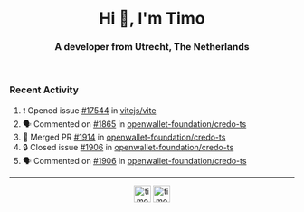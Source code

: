<h1 align="center">Hi 👋, I'm Timo</h1>
<h3 align="center">A developer from Utrecht, The Netherlands</h3>
<br/>
<!-- https://github.com/rahuldkjain/github-profile-readme-generator --!>

<!--  <p align="left"><img src="https://github-readme-stats.vercel.app/api?username=timoglastra&show_icons=true&count_private=true&" alt="timoglastra" /></p> --!>

<!--
Github language stats
<p align="left"><img src="https://github-readme-stats.vercel.app/api/top-langs/?username=timoglastra&layout=compact" alt="timoglastra" /><p>
-->

<!-- Codestats language stats -->
<!-- <p align="left"><img src="https://codestats-readme.vercel.app/api/top-langs/?username=timoglastra&layout=compact&language_count=12" alt="timoglastra" /><p>    --!>
  
<h3>Recent Activity</h3>

<!--START_SECTION:activity-->
1. ❗ Opened issue [#17544](https://github.com/vitejs/vite/issues/17544) in [vitejs/vite](https://github.com/vitejs/vite)
2. 🗣 Commented on [#1865](https://github.com/openwallet-foundation/credo-ts/pull/1865#issuecomment-2182777823) in [openwallet-foundation/credo-ts](https://github.com/openwallet-foundation/credo-ts)
3. 🎉 Merged PR [#1914](https://github.com/openwallet-foundation/credo-ts/pull/1914) in [openwallet-foundation/credo-ts](https://github.com/openwallet-foundation/credo-ts)
4. 🔒 Closed issue [#1906](https://github.com/openwallet-foundation/credo-ts/issues/1906) in [openwallet-foundation/credo-ts](https://github.com/openwallet-foundation/credo-ts)
5. 🗣 Commented on [#1906](https://github.com/openwallet-foundation/credo-ts/issues/1906#issuecomment-2182712380) in [openwallet-foundation/credo-ts](https://github.com/openwallet-foundation/credo-ts)
<!--END_SECTION:activity-->

---

<p align="center">
<a href="https://twitter.com/timoglastra" target="blank"><img align="center" src="https://cdn.jsdelivr.net/npm/simple-icons@3.0.1/icons/twitter.svg" alt="timoglastra" height="30" width="30" /></a>
<a href="https://linkedin.com/in/timoglastra" target="blank"><img align="center" src="https://cdn.jsdelivr.net/npm/simple-icons@3.0.1/icons/linkedin.svg" alt="timoglastra" height="30" width="30" /></a>
</p>



